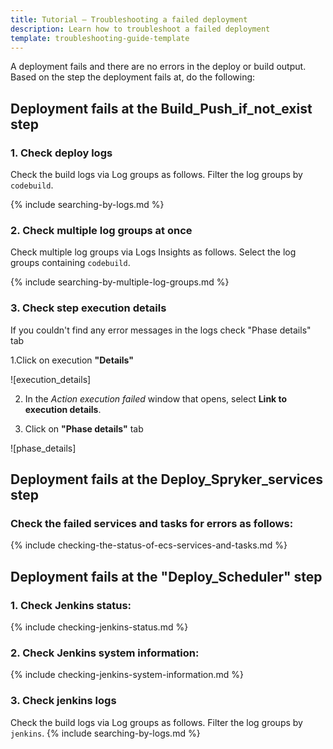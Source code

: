 ```yaml
---
title: Tutorial — Troubleshooting a failed deployment
description: Learn how to troubleshoot a failed deployment
template: troubleshooting-guide-template
---
```


A deployment fails and there are no errors in the deploy or build output. Based on the step the deployment fails at, do the following:


## Deployment fails at the Build_Push_if_not_exist step

### 1. Check deploy logs

Check the build logs via Log groups as follows. Filter the log groups by `codebuild`.

{% include searching-by-logs.md %} <!-- To edit, see /_includes/searching-by-logs.md -->

### 2. Check multiple log groups at once

Check multiple log groups via Logs Insights as follows. Select the log groups containing `codebuild`.

{% include searching-by-multiple-log-groups.md %} <!-- To edit, see /_includes/searching-by-multiple-log-groups.md -->

### 3. Check step execution details

If you couldn't find any error messages in the logs check "Phase details" tab

1.Click on execution **"Details"**

![execution_details]

2. In the *Action execution failed* window that opens, select **Link to execution details**.

3. Click on **"Phase details"** tab

![phase_details]

## Deployment fails at the Deploy_Spryker_services step

### Check the failed services and tasks for errors as follows:

{% include checking-the-status-of-ecs-services-and-tasks.md %} <!-- To edit, see /_includes/checking-the-status-of-ecs-services-and-tasks.md -->



## Deployment fails at the "Deploy_Scheduler" step

### 1. Check Jenkins status:

{% include checking-jenkins-status.md %} <!-- To edit, see /_includes/checking-jenkins-status.md -->

### 2. Check Jenkins system information:

{% include checking-jenkins-system-information.md %} <!-- To edit, see /_includes/checking-jenkins-status.md -->

### 3. Check jenkins logs

Check the build logs via Log groups as follows. Filter the log groups by `jenkins`.
{% include searching-by-logs.md %} <!-- To edit, see /_includes/searching-by-logs.md -->
